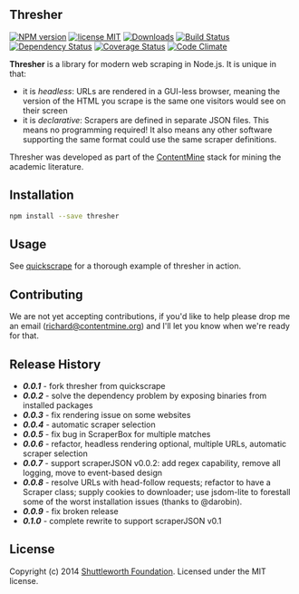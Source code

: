 Thresher
----

[![NPM version](https://badge.fury.io/js/thresher.svg)][npm]
[![license MIT](http://b.repl.ca/v1/license-MIT-brightgreen.png)][license]
[![Downloads](http://img.shields.io/npm/dm/thresher.svg)][downloads]
[![Build Status](https://secure.travis-ci.org/ContentMine/thresher.png?branch=master)][travis]
[![Dependency Status](https://gemnasium.com/ContentMine/thresher.png)][gemnasium]
[![Coverage Status](https://img.shields.io/coveralls/ContentMine/thresher.svg)][coveralls]
[![Code Climate](https://codeclimate.com/github/ContentMine/thresher.png)][codeclimate]

[npm]: http://badge.fury.io/js/thresher
[travis]: http://travis-ci.org/ContentMine/thresher
[coveralls]: https://coveralls.io/r/ContentMine/thresher
[gemnasium]: https://gemnasium.com/ContentMine/thresher
[license]: https://github.com/ContentMine/thresher/blob/master/LICENSE-MIT
[codeclimate]: https://codeclimate.com/github/ContentMine/thresher
[downloads]: https://nodei.co/npm/thresher

**Thresher** is a library for modern web scraping in Node.js. It is unique in that:

- it is *headless*: URLs are rendered in a GUI-less browser, meaning the version of the HTML you scrape is the same one visitors would see on their screen
- it is *declarative*: Scrapers are defined in separate JSON files. This means no programming required! It also means any other software supporting the same format could use the same scraper definitions.

Thresher was developed as part of the [ContentMine](http://contentmine.org) stack for mining the academic literature.


## Installation

```bash
npm install --save thresher
```

## Usage

See [quickscrape](https://github.com/ContentMine/quickscrape) for a thorough example of thresher in action.

## Contributing

We are not yet accepting contributions, if you'd like to help please drop me an email (richard@contentmine.org) and I'll let you know when we're ready for that.

## Release History

- ***0.0.1*** - fork thresher from quickscrape
- ***0.0.2*** - solve the dependency problem by exposing binaries from installed packages
- ***0.0.3*** - fix rendering issue on some websites
- ***0.0.4*** - automatic scraper selection
- ***0.0.5*** - fix bug in ScraperBox for multiple matches
- ***0.0.6*** - refactor, headless rendering optional, multiple URLs, automatic scraper selection
- ***0.0.7*** - support scraperJSON v0.0.2: add regex capability, remove all logging, move to event-based design
- ***0.0.8*** - resolve URLs with head-follow requests; refactor to have a Scraper class; supply cookies to downloader; use jsdom-lite to forestall some of the worst installation issues (thanks to @darobin).
- ***0.0.9*** - fix broken release
- ***0.1.0*** - complete rewrite to support scraperJSON v0.1

## License
Copyright (c) 2014 [Shuttleworth Foundation](https://www.shuttleworthfoundation.org/).
Licensed under the MIT license.
